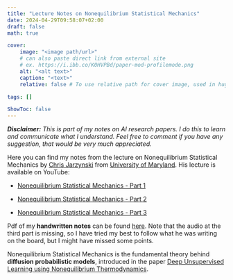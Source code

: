 ```yaml
---
title: "Lecture Notes on Nonequilibrium Statistical Mechanics"
date: 2024-04-29T09:58:07+02:00
draft: false
math: true

cover:
    image: "<image path/url>"
    # can also paste direct link from external site
    # ex. https://i.ibb.co/K0HVPBd/paper-mod-profilemode.png
    alt: "<alt text>"
    caption: "<text>"
    relative: false # To use relative path for cover image, used in hugo Page-bundles

tags: []

ShowToc: false
---
```


***Disclaimer:*** *This is part of my notes on AI research papers. I do this to learn and communicate what I understand. Feel free to comment if you have any suggestion, that would be very much appreciated.*

Here you can find my notes from the lecture on Nonequilibrium Statistical Mechanics by [Chris Jarzynski](https://chem.umd.edu/people/christopher-jarzynski) from [University of Maryland](https://umd.edu/). His lecture is available on YouTube:

- [Nonequilibrium Statistical Mechanics - Part 1](https://www.youtube.com/watch?v=LXcQx6Bu3OQ)

- [Nonequilibrium Statistical Mechanics - Part 2](https://www.youtube.com/watch?v=Epud4i_Y5KM)

- [Nonequilibrium Statistical Mechanics - Part 3](https://www.youtube.com/watch?v=anG9DlF-EgY)

Pdf of my **handwritten notes** can be found [here](https://drive.proton.me/urls/M9J6SD4WPM#UOTJbsGuBZjh). Note that the audio at the third part is missing, so I have tried my best to follow what he was writing on the board, but I might have missed some points. 

Nonequilibrium Statistical Mechanics is the fundamental theory behind **diffusion probabilistic models**, introduced in the paper [Deep Unsupervised Learning using Nonequilibrium Thermodynamics](https://arxiv.org/abs/1503.03585).
